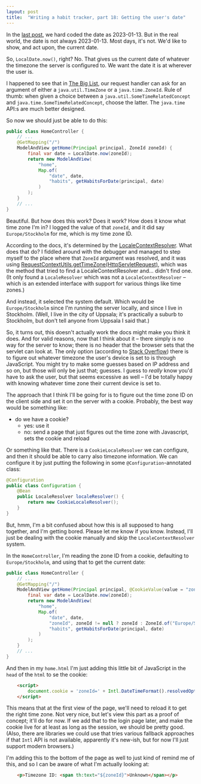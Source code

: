 ```yaml
---
layout: post
title:  "Writing a habit tracker, part 18: Getting the user's date"
---
```

In the [last post](/2023/01/17/habit-tracker-reading-habits-for-date.html), we hard coded the date as 2023-01-13. But in the real world, the date is not always 2023-01-13. Most days, it's not. We'd like to show, and act upon, the current date. 

So, `LocalDate.now()`, right? No. That gives us the current date of whatever the timezone the server is configured to. We want the date it is at wherever the user is. 

I happened to see that in [The Big List](https://docs.spring.io/spring-framework/docs/current/reference/html/web.html#mvc-ann-methods), our request handler can ask for an argument of either a `java.util.TimeZone` or a `java.time.ZoneId`. Rule of thumb: when given a choice between a `java.util.SomeTimeRelatedConcept` and `java.time.SomeTimeRelatedConcept`, choose the latter. The `java.time` API:s are much better designed. 

So now we should just be able to do this:

```java
public class HomeController {
    // ...
    @GetMapping("/")
    ModelAndView getHome(Principal principal, ZoneId zoneId) {
        final var date = LocalDate.now(zoneId);
        return new ModelAndView(
            "home",
            Map.of(
                "date", date,
                "habits", getHabitsForDate(principal, date)
            )
        );
    }
    // ...
}
```

Beautiful. But how does this work? Does it work? How does it know what time zone I'm in? I logged the value of that `zoneId`, and it did say `Europe/Stockholm` for me, which is my time zone ID. 

According to the docs, it's determined by the [LocaleContextResolver](https://docs.spring.io/spring-framework/docs/current/javadoc-api/org/springframework/web/servlet/LocaleContextResolver.html). What does that do? I fiddled around with the debugger and managed to step myself to the place where that `ZoneId` argument was resolved, and it was using [RequestContextUtils.getTimeZone(HttpServletRequest)](https://docs.spring.io/spring-framework/docs/current/javadoc-api/org/springframework/web/servlet/support/RequestContextUtils.html#getTimeZone(jakarta.servlet.http.HttpServletRequest)), which was the method that tried to find a LocaleContextResolver and... didn't find one. (It only found a `LocaleResolver` which was not a `LocaleContextResolver` – which is an extended interface with support for various things like time zones.) 

And instead, it selected the system default. Which would be `Europe/Stockholm` since I'm running the server locally, and since I live in Stockholm. (Well, I live in the city of Uppsala; it's practically a suburb to Stockholm, but don't tell anyone from Uppsala I said that.) 

So, it turns out, this doesn't actually work the docs might make you think it does. And for valid reasons, now that I think about it – there simply is no way for the server to know; there is no header that the browser sets that the servlet can look at. The only option (according to [Stack Overflow](https://stackoverflow.com/questions/13/determine-a-users-timezone)) there is to figure out whatever timezone the user's device is set to is through JavaScript. You might try to make some guesses based on IP address and so on, but those will only be just that; guesses. I guess to _really_ know you'd have to ask the user, but that seems excessive as well – I'd be totally happy with knowing whatever time zone their current device is set to.       

The approach that I think I'll be going for is to figure out the time zone ID on the client side and set it on the server with a cookie. Probably, the best way would be something like: 
- do we have a cookie?
  - yes: use it
  - no: send a page that just figures out the time zone with Javascript, sets the cookie and reload 

Or something like that. There is a `CookieLocaleResolver` we can configure, and then it should be able to carry also timezone information. We can configure it by just putting the following in some `@Configuration`-annotated class:

```java
@Configuration
public class Configuration {
    @Bean
    public LocaleResolver localeResolver() {
        return new CookieLocaleResolver();
    }
}
```

But, hmm, I'm a bit confused about how this is all supposed to hang together, and I'm getting bored. Please let me know if you know.  Instead, I'll just be dealing with the cookie manually and skip the `LocaleContextResolver` system.  

In the `HomeController`, I'm reading the zone ID from a cookie, defaulting to `Europe/Stockholm`, and using that to get the current date:

```java
public class HomeController {
    // ...
    @GetMapping("/")
    ModelAndView getHome(Principal principal, @CookieValue(value = "zoneId", required = false) ZoneId zoneId) {
        final var date = LocalDate.now(zoneId);
        return new ModelAndView(
            "home",
            Map.of(
                "date", date,
                "zoneId", zoneId != null ? zoneId : ZoneId.of("Europe/Stockholm"),
                "habits", getHabitsForDate(principal, date)
            )
        );
    }
    // ...
}
```

And then in my `home.html` I'm just adding this little bit of JavaScript in the `head` of the `html` to se the cookie:

```html
    <script>
        document.cookie = 'zoneId=' + Intl.DateTimeFormat().resolvedOptions().timeZone;
    </script>
```

This means that at the first view of the page, we'll need to reload it to get the right time zone. Not very nice, but let's view this part as a proof of concept; it'll do for now. If we add that to the login page later, and make the cookie live for at least as long as the session, we should be pretty good. (Also, there are libraries we could use that tries various fallback approaches if that `Intl` API is not available, apparently it's new-ish, but for now I'll just support modern browsers.)  

I'm adding this to the bottom of the page as well to just kind of remind me of this, and so I can be aware of what I'm actually looking at:   

```html
    <p>Timezone ID: <span th:text="${zoneId}">Unknown</span></p>
```
